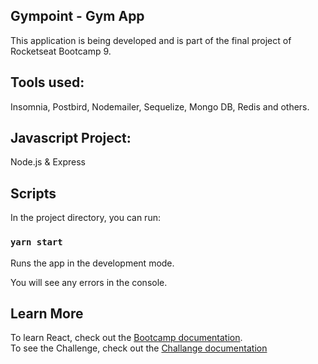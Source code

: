 ## Gympoint - Gym App

This application is being developed and is part of the final project of Rocketseat Bootcamp 9.

## Tools used:
  
 Insomnia, Postbird, Nodemailer, Sequelize, Mongo DB, Redis and others.
  
 ## Javascript Project:
 
 Node.js & Express

## Scripts

In the project directory, you can run:

### `yarn start`

Runs the app in the development mode.<br />

You will see any errors in the console.

## Learn More

To learn React, check out the [Bootcamp documentation](https://rocketseat.com.br).<br />
To see the Challenge, check out the [Challange documentation](https://github.com/Rocketseat/bootcamp-gostack-desafio-03/blob/master/README.md#desafio-03-continuando-aplica%C3%A7%C3%A3o)
